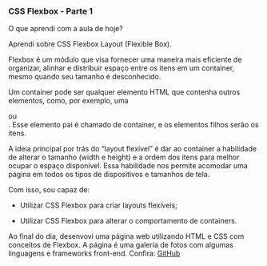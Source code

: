 ### CSS Flexbox - Parte 1

O que aprendi com a aula de hoje?

Aprendi sobre CSS Flexbox Layout (Flexible Box).

Flexbox é um módulo que visa fornecer uma maneira mais eficiente de organizar, alinhar e distribuir espaço entre os itens em um container, mesmo quando seu tamanho é desconhecido.

Um container pode ser qualquer elemento HTML que contenha outros elementos, como, por exemplo, uma <div> ou <section>. Esse elemento pai é chamado de container, e os elementos filhos serão os itens.

A ideia principal por trás do “layout flexível” é dar ao container a habilidade de alterar o tamanho (width e height) e a ordem dos itens para melhor ocupar o espaço disponível. Essa habilidade nos permite acomodar uma página em todos os tipos de dispositivos e tamanhos de tela.

Com isso, sou capaz de:

- Utilizar CSS Flexbox para criar layouts flexíveis;

- Utilizar CSS Flexbox para alterar o comportamento de containers.

Ao final do dia, desenvovi uma página web utilizando HTML e CSS com conceitos de Flexbox. A página é uma galeria de fotos com algumas linguagens e frameworks front-end. Confira: [GitHub](https://github.com/tryber/sd-030-a-exercise-trybe-tech-gallery/tree/erica-guimaraes-exercise-tech-gallery)


